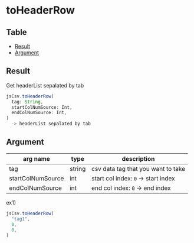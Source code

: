 # toHeaderRow

Table
-----------------
* [Result](#result)
* [Argument](#argument)

## Result

Get headerList sepalated by tab 

```js.js
jsCsv.toHeaderRow(
  tag: String,
  startColNumSource: Int,
  endColNumSource: Int,
)
  -> headerList sepalated by tab 
```

## Argument

| arg name | type | description |
| -------- | -------- | -------- |
| tag | string | csv data tag that you want to take |
| startColNumSource | int | start col index: `0` -> start index |
| endColNumSource | int | end col index: `0` -> end index  | 


ex1) 

```js.js
jsCsv.toHeaderRow(
  "tag1",
  0,
  0,
)

```
